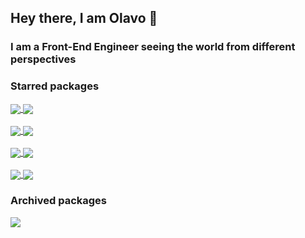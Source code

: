 ## Hey there, I am Olavo 👋

<!-- YOUR_COMMENT_HERE
<img align="right" width="200" alt="octocat" src="https://github.com/olavoparno/olavoparno/raw/main/octocat.png" />
-->

### I am a Front-End Engineer seeing the world from different perspectives

<!-- <a href="https://github-readme-stats.vercel.app/api?username=olavoparno&show_icons=true&hide_border=true&count_private=true&theme=slateorange">
  <img align="center" alt="olavoparno's Github Stats" src="https://github-readme-stats.vercel.app/api?username=olavoparno&show_icons=true&hide_border=true&count_private=true&theme=slateorange" />
</a> -->

### Starred packages

<a href="https://github.com/olavoparno/istanbul-badges-readme">
  <img align="center" src="https://github-readme-stats.vercel.app/api/pin/?username=olavoparno&repo=istanbul-badges-readme&theme=slateorange" />
</a>
<a href="https://github.com/olavoparno/react-use-downloader">
  <img align="center" src="https://github-readme-stats.vercel.app/api/pin/?username=olavoparno&repo=react-use-downloader&theme=slateorange" />
</a>

<br />
<br />

<a href="https://github.com/olavoparno/react-use-hotjar">
  <img align="center" src="https://github-readme-stats.vercel.app/api/pin/?username=olavoparno&repo=react-use-hotjar&theme=slateorange" />
</a>
<a href="https://github.com/olavoparno/react-use-presentation">
  <img align="center" src="https://github-readme-stats.vercel.app/api/pin/?username=olavoparno&repo=react-use-presentation&theme=slateorange" />
</a>

<br />
<br />

<a href="https://github.com/olavoparno/react-use-scripts">
  <img align="center" src="https://github-readme-stats.vercel.app/api/pin/?username=olavoparno&repo=react-use-scripts&theme=slateorange" />
</a>
<a href="https://github.com/olavoparno/next-routes-readme">
  <img align="center" src="https://github-readme-stats.vercel.app/api/pin/?username=olavoparno&repo=next-routes-readme&theme=slateorange" />
</a>

<br />
<br />

<a href="https://github.com/olavoparno/translate-serverless-vercel">
  <img align="center" src="https://github-readme-stats.vercel.app/api/pin/?username=olavoparno&repo=translate-serverless-vercel&theme=slateorange" />
</a>
<a href="https://github.com/olavoparno/should-i-deploy-today">
  <img align="center" src="https://github-readme-stats.vercel.app/api/pin/?username=olavoparno&repo=should-i-deploy-today&theme=slateorange" />
</a>

### Archived packages

<a href="https://github.com/olavoparno/jest-badges-readme">
  <img align="center" src="https://github-readme-stats.vercel.app/api/pin/?username=olavoparno&repo=jest-badges-readme&theme=slateorange" />
</a>

